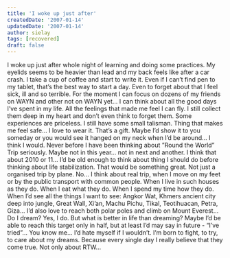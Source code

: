 ```yaml
---
title: 'I woke up just after'
createdDate: '2007-01-14'
updatedDate: '2007-01-14'
author: sielay
tags: [recovered]
draft: false
---
```


I woke up just after whole night of learning and doing some practices. My eyelids seems to be heavier than lead and my back feels like after a car crash. I take a cup of coffee and start to write it. Even if I can’t find pen to my tablet, that’s the best way to start a day. Even to forget about that I feel sick, ill and so terrible. For the moment I can focus on dozens of my friends on WAYN and other not on WAYN yet… I can think about all the good days I’ve spent in my life. All the feelings that made me feel I can fly. I still collect them deep in my heart and don’t even think to forget them. Some experiences are priceless. I still have some small talisman. Thing that makes me feel safe… I love to wear it. That’s a gift. Maybe I’d show it to you someday or you would see it hanged on my neck when I’d be around… I think I would. Never before I have been thinking about ”Round the World” Trip seriously. Maybe not in this year… not in next and another. I think that about 2010 or 11… I’d be old enough to think about thing I should do before thinking about life stabilization. That would be something great. Not just a organised trip by plane. No… I think about real trip, when I move on my feet or by the public transport with common people. When I live in such houses as they do. When I eat what they do. When I spend my time how they do. When I’d see all the things I want to see: Angkor Wat, Khmers ancient city deep into jungle, Great Wall, Xi’an, Machu Pichu, Tikal, Teotihuacan, Petra, Giza… I’d also love to reach both polar poles and climb on Mount Everest… Do I dream? Yes, I do. But what is better in life than dreaming? Maybe I’d be able to reach this target only in half, but at least I’d may say in future - “I’ve tried”… You know me… I’d hate myself if I wouldn’t. I’m born to fight, to try, to care about my dreams. Because every single day I really believe that they come true. Not only about RTW…
